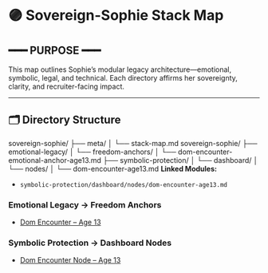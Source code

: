 # 🟣 Sovereign-Sophie Stack Map

## ━━━ PURPOSE ━━━
This map outlines Sophie’s modular legacy architecture—emotional, symbolic, legal, and technical. Each directory affirms her sovereignty, clarity, and recruiter-facing impact.

---

## 🗂️ Directory Structure

sovereign-sophie/
├── meta/
│   └── stack-map.md
sovereign-sophie/
├── emotional-legacy/
│   └── freedom-anchors/
│       └── dom-encounter-emotional-anchor-age13.md
├── symbolic-protection/
│   └── dashboard/
│       └── nodes/
│           └── dom-encounter-age13.md
**Linked Modules:**  
- `symbolic-protection/dashboard/nodes/dom-encounter-age13.md`
### Emotional Legacy → Freedom Anchors
- [Dom Encounter – Age 13](emotional-legacy/freedom-anchors/dom-encounter-emotional-anchor-age13.md)

### Symbolic Protection → Dashboard Nodes
- [Dom Encounter Node – Age 13](symbolic-protection/dashboard/nodes/dom-encounter-age13.md)

